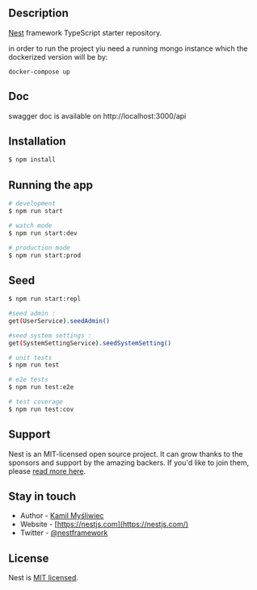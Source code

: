 ## Description

[Nest](https://github.com/nestjs/nest) framework TypeScript starter repository.

in order to run the project yiu need a running mongo instance which the dockerized version will be by:

```shell
docker-compose up
```

## Doc

swagger doc is available on http://localhost:3000/api

## Installation

```bash
$ npm install
```

## Running the app

```bash
# development
$ npm run start

# watch mode
$ npm run start:dev

# production mode
$ npm run start:prod
```

## Seed

```bash
$ npm run start:repl

#seed admin :
get(UserService).seedAdmin()

#seed system settings :
get(SystemSettingService).seedSystemSetting()
```

```bash
# unit tests
$ npm run test

# e2e tests
$ npm run test:e2e

# test coverage
$ npm run test:cov
```

## Support

Nest is an MIT-licensed open source project. It can grow thanks to the sponsors and support by the amazing backers. If you'd like to join them, please [read more here](https://docs.nestjs.com/support).

## Stay in touch

- Author - [Kamil Myśliwiec](https://kamilmysliwiec.com)
- Website - [https://nestjs.com](https://nestjs.com/)
- Twitter - [@nestframework](https://twitter.com/nestframework)

## License

Nest is [MIT licensed](LICENSE).

